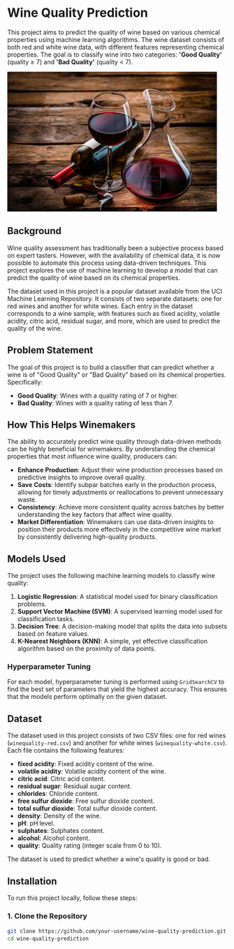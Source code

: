 # Wine Quality Prediction

This project aims to predict the quality of wine based on various chemical properties using machine learning algorithms. The wine dataset consists of both red and white wine data, with different features representing chemical properties. The goal is to classify wine into two categories: **'Good Quality'** (quality ≥ 7) and **'Bad Quality'** (quality < 7).


![Wine Quality Prediction](images/wine.png)


## Background

Wine quality assessment has traditionally been a subjective process based on expert tasters. However, with the availability of chemical data, it is now possible to automate this process using data-driven techniques. This project explores the use of machine learning to develop a model that can predict the quality of wine based on its chemical properties.

The dataset used in this project is a popular dataset available from the UCI Machine Learning Repository. It consists of two separate datasets: one for red wines and another for white wines. Each entry in the dataset corresponds to a wine sample, with features such as fixed acidity, volatile acidity, citric acid, residual sugar, and more, which are used to predict the quality of the wine.

## Problem Statement

The goal of this project is to build a classifier that can predict whether a wine is of "Good Quality" or "Bad Quality" based on its chemical properties. Specifically:

- **Good Quality**: Wines with a quality rating of 7 or higher.
- **Bad Quality**: Wines with a quality rating of less than 7.

## How This Helps Winemakers

The ability to accurately predict wine quality through data-driven methods can be highly beneficial for winemakers. By understanding the chemical properties that most influence wine quality, producers can:

- **Enhance Production**: Adjust their wine production processes based on predictive insights to improve overall quality.
- **Save Costs**: Identify subpar batches early in the production process, allowing for timely adjustments or reallocations to prevent unnecessary waste.
- **Consistency**: Achieve more consistent quality across batches by better understanding the key factors that affect wine quality.
- **Market Differentiation**: Winemakers can use data-driven insights to position their products more effectively in the competitive wine market by consistently delivering high-quality products.

## Models Used

The project uses the following machine learning models to classify wine quality:

1. **Logistic Regression**: A statistical model used for binary classification problems.
2. **Support Vector Machine (SVM)**: A supervised learning model used for classification tasks.
3. **Decision Tree**: A decision-making model that splits the data into subsets based on feature values.
4. **K-Nearest Neighbors (KNN)**: A simple, yet effective classification algorithm based on the proximity of data points.

### Hyperparameter Tuning
For each model, hyperparameter tuning is performed using `GridSearchCV` to find the best set of parameters that yield the highest accuracy. This ensures that the models perform optimally on the given dataset.

## Dataset

The dataset used in this project consists of two CSV files: one for red wines (`winequality-red.csv`) and another for white wines (`winequality-white.csv`). Each file contains the following features:

- **fixed acidity**: Fixed acidity content of the wine.
- **volatile acidity**: Volatile acidity content of the wine.
- **citric acid**: Citric acid content.
- **residual sugar**: Residual sugar content.
- **chlorides**: Chloride content.
- **free sulfur dioxide**: Free sulfur dioxide content.
- **total sulfur dioxide**: Total sulfur dioxide content.
- **density**: Density of the wine.
- **pH**: pH level.
- **sulphates**: Sulphates content.
- **alcohol**: Alcohol content.
- **quality**: Quality rating (integer scale from 0 to 10).

The dataset is used to predict whether a wine's quality is good or bad.

## Installation

To run this project locally, follow these steps:

### 1. Clone the Repository

```bash
git clone https://github.com/your-username/wine-quality-prediction.git
cd wine-quality-prediction
